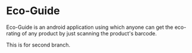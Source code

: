 # Eco-Guide
Eco-Guide is an android application using which anyone can get the eco-rating of any product by just scanning the product's barcode.

This is for second branch.
